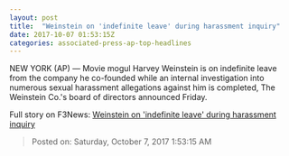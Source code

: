 ```yaml
---
layout: post
title:  "Weinstein on 'indefinite leave' during harassment inquiry"
date: 2017-10-07 01:53:15Z
categories: associated-press-ap-top-headlines
---
```


NEW YORK (AP) — Movie mogul Harvey Weinstein is on indefinite leave from the company he co-founded while an internal investigation into numerous sexual harassment allegations against him is completed, The Weinstein Co.'s board of directors announced Friday.


Full story on F3News: [Weinstein on 'indefinite leave' during harassment inquiry](http://www.f3nws.com/n/2ajzrC)

> Posted on: Saturday, October 7, 2017 1:53:15 AM
